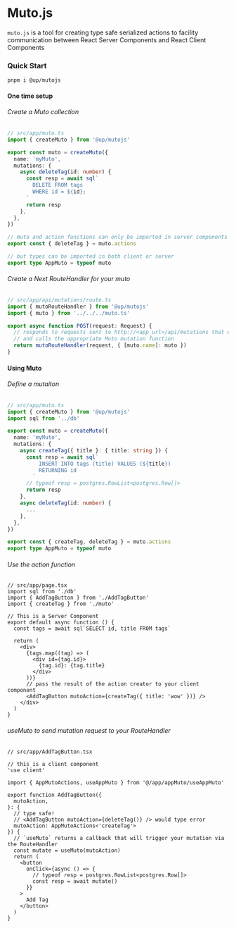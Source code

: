 # Muto.js

`muto.js` is a tool for creating type safe serialized actions to facility communication between React Server Components and React Client Components

### Quick Start

```
pnpm i @up/mutojs
```

#### One time setup

###### Create a Muto collection

```ts
// src/app/muto.ts
import { createMuto } from '@up/mutojs'

export const muto = createMuto({
  name: 'myMuto',
  mutations: {
    async deleteTag(id: number) {
      const resp = await sql`
        DELETE FROM tags
        WHERE id = ${id};
      `
      return resp
    },
  },
})

// muto and action functions can only be imported in server components
export const { deleteTag } = muto.actions

// but types can be imported in both client or server
export type AppMuto = typeof muto
```

###### Create a Next RouteHandler for your muto

```ts
// src/app/api/mutations/route.ts
import { mutoRouteHandler } from '@up/mutojs'
import { muto } from '../../../muto.ts'

export async function POST(request: Request) {
  // responds to requests sent to http://<app_url>/api/mutations that contain a muto payload
  // and calls the appropriate Muto mutation function
  return mutoRouteHandler(request, { [muto.name]: muto })
}
```

#### Using Muto

###### Define a mutaiton

```ts
// src/app/muto.ts
import { createMuto } from '@up/mutojs'
import sql from '../db'

export const muto = createMuto({
  name: 'myMuto',
  mutations: {
    async createTag({ title }: { title: string }) {
      const resp = await sql`
          INSERT INTO tags (title) VALUES (${title})
          RETURNING id
        `
      // typeof resp = postgres.RowList<postgres.Row[]>
      return resp
    },
    async deleteTag(id: number) {
      ...
    },
  },
})

export const { createTag, deleteTag } = muto.actions
export type AppMuto = typeof muto
```

###### Use the action function

```tsx
// src/app/page.tsx
import sql from './db'
import { AddTagButton } from './AddTagButton'
import { createTag } from './muto'

// This is a Server Component
export default async function () {
  const tags = await sql`SELECT id, title FROM tags`

  return (
    <div>
      {tags.map((tag) => (
        <div id={tag.id}>
          {tag.id}: {tag.title}
        </div>
      ))}
      // pass the result of the action creator to your client component
      <AddTagButton mutoAction={createTag({ title: 'wow' })} />
    </div>
  )
}
```

###### useMuto to send mutation request to your RouteHandler

```tsx
// src/app/AddTagButton.tsx

// this is a client component
'use client'

import { AppMutoActions, useAppMuto } from '@/app/appMuto/useAppMuto'

export function AddTagButton({
  mutoAction,
}: {
  // type safe!
  // <AddTagButton mutoAction={deleteTag()} /> would type error
  mutoAction: AppMutoActions<'createTag'>
}) {
  // `useMuto` returns a callback that will trigger your mutation via the RouteHandler
  const mutate = useMuto(mutoAction)
  return (
    <button
      onClick={async () => {
        // typeof resp = postgres.RowList<postgres.Row[]>
        const resp = await mutate()
      }}
    >
      Add Tag
    </button>
  )
}
```
